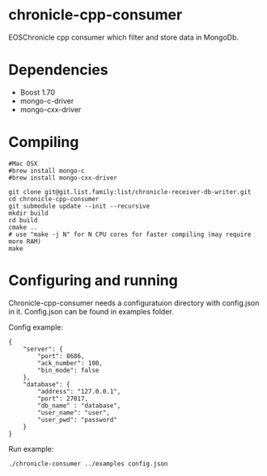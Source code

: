 # chronicle-cpp-consumer

EOSChronicle cpp consumer which filter and store data in MongoDb.

# Dependencies

* Boost 1.70
* mongo-c-driver	
* mongo-cxx-driver

# Compiling

```
#Mac OSX
#brew install mongo-c
#brew install mongo-cxx-driver

git clone git@git.list.family:list/chronicle-receiver-db-writer.git
cd chronicle-cpp-consumer
git submodule update --init --recursive
mkdir build
cd build
cmake ..
# use "make -j N" for N CPU cores for faster compiling (may require more RAM)
make
```

# Configuring and running

Chronicle-cpp-consumer needs a configuratuion directory with config.json in it.
Config.json can be found in examples folder.

Config example:

```
{
    "server": {
        "port": 8686,
        "ack_number": 100,
        "bin_mode": false
    },
    "database": {
        "address": "127.0.0.1",
        "port": 27017,
        "db_name" : "database",
        "user_name": "user",
        "user_pwd": "password"
    }
}
```

Run example:

```
./chronicle-consumer ../examples config.json 
```